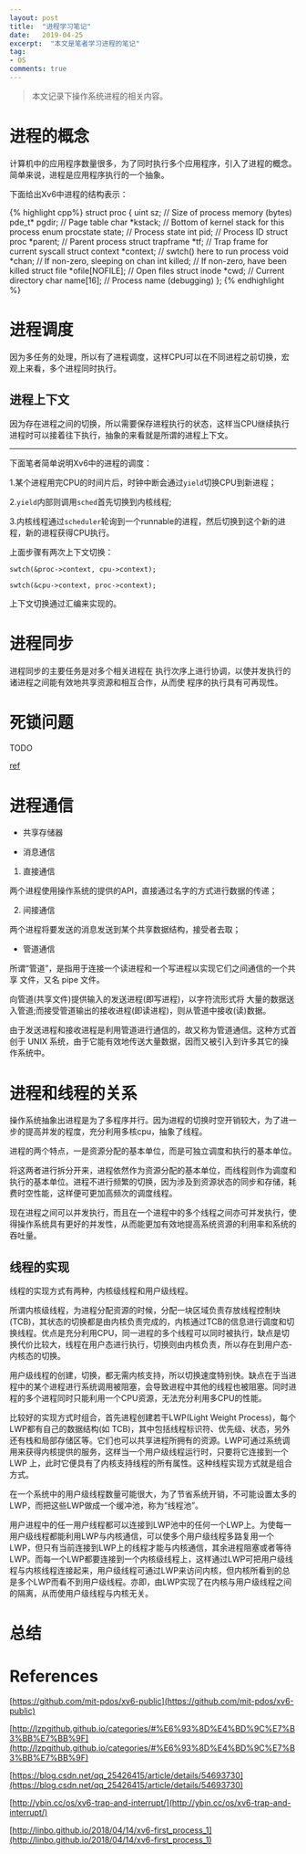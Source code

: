 ```yaml
---
layout: post
title:  "进程学习笔记"
date:   2019-04-25
excerpt:  "本文是笔者学习进程的笔记"
tag:
- OS
comments: true
---
```


> 本文记录下操作系统进程的相关内容。

# 进程的概念

计算机中的应用程序数量很多，为了同时执行多个应用程序，引入了进程的概念。简单来说，进程是应用程序执行的一个抽象。

下面给出Xv6中进程的结构表示：

{% highlight cpp%}
struct proc {
  uint sz;                     // Size of process memory (bytes)
  pde_t* pgdir;                // Page table
  char *kstack;                // Bottom of kernel stack for this process
  enum procstate state;        // Process state
  int pid;                     // Process ID
  struct proc *parent;         // Parent process
  struct trapframe *tf;        // Trap frame for current syscall
  struct context *context;     // swtch() here to run process
  void *chan;                  // If non-zero, sleeping on chan
  int killed;                  // If non-zero, have been killed
  struct file *ofile[NOFILE];  // Open files
  struct inode *cwd;           // Current directory
  char name[16];               // Process name (debugging)
};
{% endhighlight %}

# 进程调度

因为多任务的处理，所以有了进程调度，这样CPU可以在不同进程之前切换，宏观上来看，多个进程同时执行。

## 进程上下文

因为存在进程之间的切换，所以需要保存进程执行的状态，这样当CPU继续执行进程时可以接着往下执行，抽象的来看就是所谓的进程上下文。

---

下面笔者简单说明Xv6中的进程的调度：

1.某个进程用完CPU的时间片后，时钟中断会通过`yield`切换CPU到新进程；

2.`yield`内部则调用`sched`首先切换到内核线程;

3.内核线程通过`scheduler`轮询到一个runnable的进程，然后切换到这个新的进程，新的进程获得CPU执行。

上面步骤有两次上下文切换：

```
swtch(&proc->context, cpu->context);

swtch(&cpu->context, proc->context);
```

上下文切换通过汇编来实现的。

# 进程同步

进程同步的主要任务是对多个相关进程在 执行次序上进行协调，以使并发执行的诸进程之间能有效地共享资源和相互合作，从而使 程序的执行具有可再现性。

# 死锁问题

TODO

[ref](https://blog.csdn.net/rabbit_in_android/article/details/50530960)

# 进程通信

- 共享存储器

- 消息通信

1. 直接通信

两个进程使用操作系统的提供的API，直接通过名字的方式进行数据的传递；

2. 间接通信

两个进程将要发送的消息发送到某个共享数据结构，接受者去取；

- 管道通信

所谓“管道”，是指用于连接一个读进程和一个写进程以实现它们之间通信的一个共享 文件，又名 pipe 文件。

向管道(共享文件)提供输入的发送进程(即写进程)，以字符流形式将 大量的数据送入管道;而接受管道输出的接收进程(即读进程)，则从管道中接收(读)数据。 

由于发送进程和接收进程是利用管道进行通信的，故又称为管道通信。这种方式首创于 UNIX 系统，由于它能有效地传送大量数据，因而又被引入到许多其它的操作系统中。

# 进程和线程的关系

操作系统抽象出进程是为了多程序并行。因为进程的切换时空开销较大，为了进一步的提高并发的程度，充分利用多核cpu，抽象了线程。

进程的两个特点，一是资源分配的基本单位，而是可独立调度和执行的基本单位。

将这两者进行拆分开来，进程依然作为资源分配的基本单位，而线程则作为调度和执行的基本单位。进程不进行频繁的切换，因为涉及到资源状态的同步和存储，耗费时空性能，这样便可更加高频次的调度线程。

现在进程之间可以并发执行，而且在一个进程中的多个线程之间亦可并发执行，使得操作系统具有更好的并发性，从而能更加有效地提高系统资源的利用率和系统的吞吐量。

## 线程的实现

线程的实现方式有两种，内核级线程和用户级线程。

所谓内核级线程，为进程分配资源的时候，分配一块区域负责存放线程控制块(TCB)，其状态的切换都是由内核负责完成的，内核通过TCB的信息进行调度和切换线程。优点是充分利用CPU，同一进程的多个线程可以同时被执行，缺点是切换代价比较大，线程在用户态进行执行，切换则由内核负责，所以存在到用户态-内核态的切换。

用户级线程的创建，切换，都无需内核支持，所以切换速度特别快。缺点在于当进程中的某个进程进行系统调用被阻塞，会导致进程中其他的线程也被阻塞。同时进程的多个进程同时只能利用一个CPU资源，无法充分利用多CPU的性能。

比较好的实现方式时组合，首先进程创建若干LWP(Light Weight Process)，每个LWP都有自己的数据结构(如 TCB)，其中包括线程标识符、优先级、状态，另外还有栈和局部存储区等。它们也可以共享进程所拥有的资源。LWP可通过系统调用来获得内核提供的服务，这样当一个用户级线程运行时，只要将它连接到一个 LWP 上，此时它便具有了内核支持线程的所有属性。这种线程实现方式就是组合方式。

在一个系统中的用户级线程数量可能很大，为了节省系统开销，不可能设置太多的LWP，而把这些LWP做成一个缓冲池，称为“线程池”。

用户进程中的任一用户线程都可以连接到LWP池中的任何一个LWP上。为使每一用户级线程都能利用LWP与内核通信，可以使多个用户级线程多路复用一个LWP，但只有当前连接到LWP上的线程才能与内核通信，其余进程阻塞或者等待LWP。而每一个LWP都要连接到一个内核级线程上，这样通过LWP可把用户级线程与内核线程连接起来，用户级线程可通过LWP来访问内核，但内核所看到的总是多个LWP而看不到用户级线程。亦即，由LWP实现了在内核与用户级线程之间的隔离，从而使用户级线程与内核无关。

# 总结

# References

[https://github.com/mit-pdos/xv6-public](https://github.com/mit-pdos/xv6-public)

[http://lzpgithub.github.io/categories/#%E6%93%8D%E4%BD%9C%E7%B3%BB%E7%BB%9F](http://lzpgithub.github.io/categories/#%E6%93%8D%E4%BD%9C%E7%B3%BB%E7%BB%9F)

[https://blog.csdn.net/qq_25426415/article/details/54693730](https://blog.csdn.net/qq_25426415/article/details/54693730)

[http://ybin.cc/os/xv6-trap-and-interrupt/](http://ybin.cc/os/xv6-trap-and-interrupt/)

[http://linbo.github.io/2018/04/14/xv6-first_process_1](http://linbo.github.io/2018/04/14/xv6-first_process_1)
